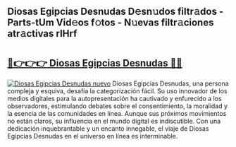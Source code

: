 ## Diosas Egipcias Desnudas D𝚎sn𝚞dos filtr𝚊dos - Parts-tUm Vid𝚎os f𝚘tos - N𝚞evas filtr𝚊ciones atr𝚊ctivas rIHrf

# <h2><a href="http://mb5bq9q.tromn.icu/?c=Diosas+Egipcias+Desnudas">🔗👉👉👉 Diosas Egipcias Desnudas 🔗🔗</a></h2>

[![Diosas Egipcias Desnudas nuevo](https://i.imgur.com/pEAQMta.gif)](http://mb5bq9q.tromn.icu/?c=Diosas+Egipcias+Desnudas)
Diosas Egipcias Desnudas, una persona compleja y esquiva, desafía la categorización fácil. Su uso innovador de los medios digitales para la autopresentación ha cautivado y enfurecido a los observadores, estimulando debates sobre el consentimiento, la moralidad y la esencia de las comunidades en línea. Aunque sus próximos movimientos no están claros, su influencia en el mundo digital es indiscutible. Con una dedicación inquebrantable y un encanto innegable, el viaje de Diosas Egipcias Desnudas en el universo en línea es interminable.
